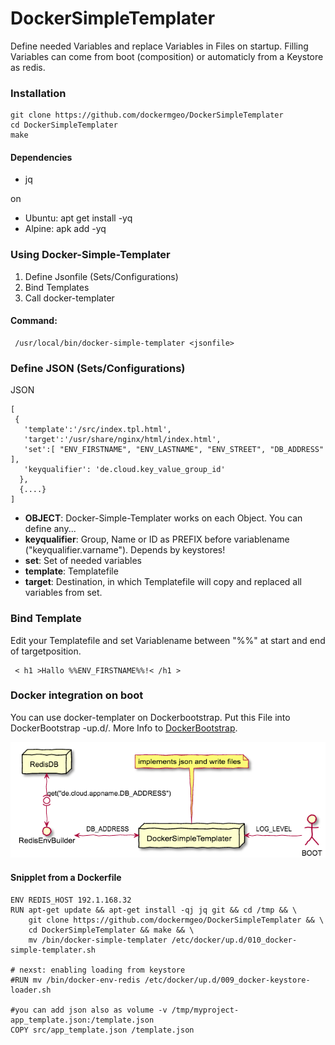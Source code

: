# DockerSimpleTemplater

Define needed Variables and replace Variables in Files on startup.
Filling Variables can come from boot (composition) or automaticly from a Keystore as redis.

### Installation
```
git clone https://github.com/dockermgeo/DockerSimpleTemplater
cd DockerSimpleTemplater
make
```

#### Dependencies
* jq

on
*  Ubuntu: apt get install -yq
*  Alpine: apk add -yq


### Using Docker-Simple-Templater

1. Define Jsonfile (Sets/Configurations)
2. Bind Templates
3. Call docker-templater

#### Command:
```
 /usr/local/bin/docker-simple-templater <jsonfile>
```


### Define JSON (Sets/Configurations)
JSON
```
[
 {
   'template':'/src/index.tpl.html',
   'target':'/usr/share/nginx/html/index.html',
   'set':[ "ENV_FIRSTNAME", "ENV_LASTNAME", "ENV_STREET", "DB_ADDRESS" ],
   'keyqualifier': 'de.cloud.key_value_group_id'
  },
  {....}
]
```
- **OBJECT**: Docker-Simple-Templater works on each Object. You can define any...
- **keyqualifier**: Group, Name or ID as PREFIX before variablename ("keyqualifier.varname"). Depends by keystores!
- **set**: Set of needed variables
- **template**: Templatefile
- **target**: Destination, in which Templatefile will copy and replaced all variables from set.


### Bind Template
Edit your Templatefile and set Variablename between "%%" at start and end of targetposition.
```
 < h1 >Hallo %%ENV_FIRSTNAME%%!< /h1 >
```

### Docker integration on boot
You can use docker-templater on Dockerbootstrap. Put this File into DockerBootstrap -up.d/.
More Info to [DockerBootstrap](https://github.com/dockermgeo/DockerBootstrap).

![Architecture](docs/dst-architektur.png)

#### Snipplet from a Dockerfile
```
ENV REDIS_HOST 192.1.168.32
RUN apt-get update && apt-get install -qj jq git && cd /tmp && \
    git clone https://github.com/dockermgeo/DockerSimpleTemplater && \
    cd DockerSimpleTemplater && make && \
    mv /bin/docker-simple-templater /etc/docker/up.d/010_docker-simple-templater.sh

# nexst: enabling loading from keystore
#RUN mv /bin/docker-env-redis /etc/docker/up.d/009_docker-keystore-loader.sh

#you can add json also as volume -v /tmp/myproject-app_template.json:/template.json
COPY src/app_template.json /template.json
